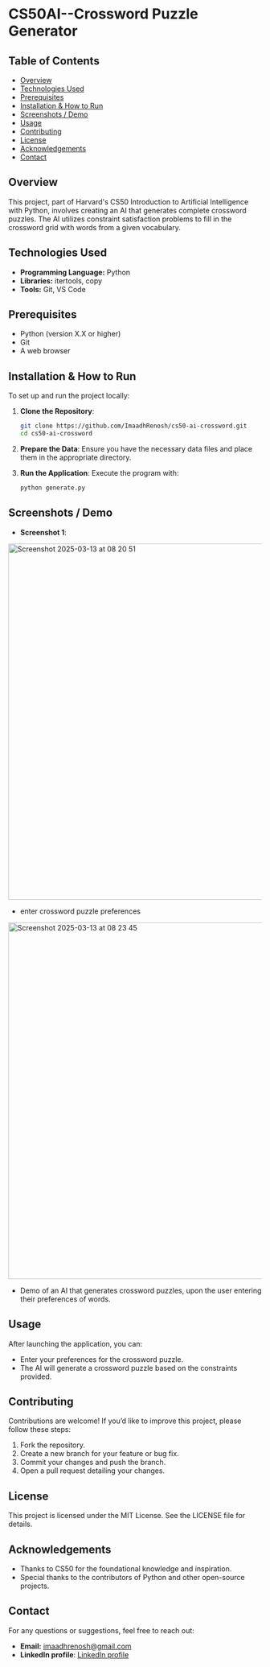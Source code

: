 # CS50AI--Crossword Puzzle Generator

## Table of Contents
- [Overview](#overview)
- [Technologies Used](#technologies-used)
- [Prerequisites](#prerequisites)
- [Installation & How to Run](#installation--how-to-run)
- [Screenshots / Demo](#screenshots--demo)
- [Usage](#usage)
- [Contributing](#contributing)
- [License](#license)
- [Acknowledgements](#acknowledgements)
- [Contact](#contact)

## Overview
This project, part of Harvard's CS50 Introduction to Artificial Intelligence with Python, involves creating an AI that generates complete crossword puzzles. The AI utilizes constraint satisfaction problems to fill in the crossword grid with words from a given vocabulary.

## Technologies Used
- **Programming Language:** Python
- **Libraries:** itertools, copy
- **Tools:** Git, VS Code

## Prerequisites
- Python (version X.X or higher)
- Git
- A web browser

## Installation & How to Run
To set up and run the project locally:

1. **Clone the Repository**:
    ```sh
    git clone https://github.com/ImaadhRenosh/cs50-ai-crossword.git
    cd cs50-ai-crossword
    ```

2. **Prepare the Data**: Ensure you have the necessary data files and place them in the appropriate directory.

3. **Run the Application**: Execute the program with:
    ```sh
    python generate.py
    ```

## Screenshots / Demo
- **Screenshot 1**:

<img width="708" alt="Screenshot 2025-03-13 at 08 20 51" src="https://github.com/user-attachments/assets/a81b158b-5c73-4902-9c99-7c08f2b726ce" />

- enter crossword puzzle preferences
  

<img width="709" alt="Screenshot 2025-03-13 at 08 23 45" src="https://github.com/user-attachments/assets/12e8bcfb-80c8-4cc6-ac71-514165113a1f" />

- Demo of an AI that generates crossword puzzles, upon the user entering their preferences of words.


## Usage
After launching the application, you can:
- Enter your preferences for the crossword puzzle.
- The AI will generate a crossword puzzle based on the constraints provided.

## Contributing
Contributions are welcome! If you’d like to improve this project, please follow these steps:
1. Fork the repository.
2. Create a new branch for your feature or bug fix.
3. Commit your changes and push the branch.
4. Open a pull request detailing your changes.

## License
This project is licensed under the MIT License. See the LICENSE file for details.

## Acknowledgements
- Thanks to CS50 for the foundational knowledge and inspiration.
- Special thanks to the contributors of Python and other open-source projects.

## Contact
For any questions or suggestions, feel free to reach out:
- **Email:** imaadhrenosh@gmail.com
- **LinkedIn profile**: [LinkedIn profile](https://www.linkedin.com/in/imaadh-renosh-007aba348)
